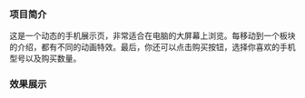### 项目简介
这是一个动态的手机展示页，非常适合在电脑的大屏幕上浏览。每移动到一个板块的介绍，都有不同的动画特效。最后，你还可以点击购买按钮，选择你喜欢的手机型号以及购买数量。

### 效果展示
